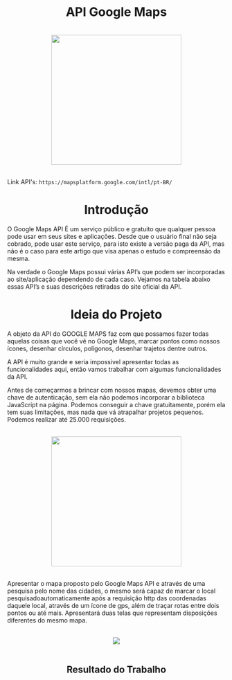 <h1 align="center">
    <strong>API Google Maps</strong>
</h1>

</br>

<div align="center">
    <img width="300px" src="https://fonts.gstatic.com/s/i/productlogos/maps/v7/192px.svg">
</div>
</br>

Link API's: `https://mapsplatform.google.com/intl/pt-BR/`

<h1 align="center">
  Introdução
</h2>

O Google Maps API É um serviço público e gratuito que qualquer pessoa pode usar em seus sites e aplicações. Desde que o usuário final não seja cobrado, pode usar este serviço, para isto existe a versão paga da API, mas não é o caso para este artigo que visa apenas o estudo e compreensão da mesma.

Na verdade o Google Maps possui várias API’s que podem ser incorporadas ao site/aplicação dependendo de cada caso. Vejamos na tabela abaixo essas API’s e suas descrições retiradas do site oficial da API.


<h1 align="center">
  Ideia do Projeto
</h2>

A objeto da API do GOOGLE MAPS faz com que possamos fazer todas aquelas coisas que você vê no Google Maps, marcar pontos como nossos ícones, desenhar círculos, polígonos, desenhar trajetos dentre outros.

A API é muito grande e seria impossível apresentar todas as funcionalidades aqui, então vamos trabalhar com algumas funcionalidades da API.

Antes de começarmos a brincar com nossos mapas, devemos obter uma chave de autenticação, sem ela não podemos incorporar a biblioteca JavaScript na página. Podemos conseguir a chave gratuitamente, porém ela tem suas limitações, mas nada que vá atrapalhar projetos pequenos. Podemos realizar até 25.000 requisições. 

</br>

<div align="center">
    <img height="300px" src="https://lh3.googleusercontent.com/DiCKwQ5khBj1dShDg0TXJtE8S1b_4gPMjE2Y7Xy2_vEc2rlyEMeqBxa2dHjSGk9sK94HsuHnsKgwGDXd4-NMEnZTtZWbaTBFz3826vA=w1068">
</div>
</br>

Apresentar o mapa proposto pelo Google Maps API e através de uma pesquisa pelo nome das cidades, o mesmo será capaz de marcar o local pesquisadoautomaticamente após a requisição http das coordenadas daquele local, através de um ícone de gps, além de traçar rotas entre dois pontos ou até mais. Apresentará duas telas que representam disposições diferentes do mesmo mapa.

</br>

<div align="center">
    <img src="https://lh3.googleusercontent.com/w8RxgvDpbv7ZbPsmGfQZ0MjONBVJY2BIhxq75BPzXiAVD47Y5jwcOROpgh-sjAGrw_KrFEYkTndUotpQQy9P3EEbbKgkn5PQth273HE=rw-e365-w776">
</div>
</br>

<h2 align="center"> Resultado do Trabalho




